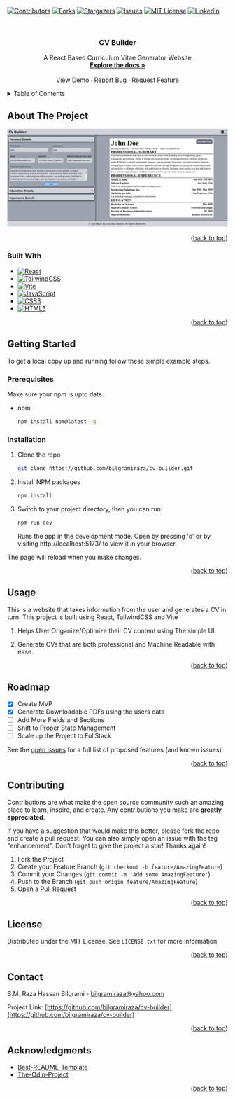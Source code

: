 <a name="readme-top"></a>
[![Contributors][contributors-shield]][contributors-url]
[![Forks][forks-shield]][forks-url]
[![Stargazers][stars-shield]][stars-url]
[![Issues][issues-shield]][issues-url]
[![MIT License][license-shield]][license-url]
[![LinkedIn][linkedin-shield]][linkedin-url]



<!-- PROJECT LOGO -->
<br />
<div align="center">

<h3 align="center">CV Builder</h3>

  <p align="center">
    A React Based Curriculum Vitae Generator Website
    <br />
    <a href="https://github.com/bilgramiraza/cv-builder"><strong>Explore the docs »</strong></a>
    <br />
    <br />
    <a href="https://cv-builder-d39.pages.dev/" target="_blank">View Demo</a>
    ·
    <a href="https://github.com/bilgramiraza/cv-builder/issues">Report Bug</a>
    ·
    <a href="https://github.com/bilgramiraza/cv-builder/issues">Request Feature</a>
  </p>
</div>



<!-- TABLE OF CONTENTS -->
<details>
  <summary>Table of Contents</summary>
  <ol>
    <li>
      <a href="#about-the-project">About The Project</a>
      <ul>
        <li><a href="#built-with">Built With</a></li>
      </ul>
    </li>
    <li>
      <a href="#getting-started">Getting Started</a>
      <ul>
        <li><a href="#prerequisites">Prerequisites</a></li>
        <li><a href="#installation">Installation</a></li>
      </ul>
    </li>
    <li><a href="#usage">Usage</a></li>
    <li><a href="#roadmap">Roadmap</a></li>
    <li><a href="#contributing">Contributing</a></li>
    <li><a href="#license">License</a></li>
    <li><a href="#contact">Contact</a></li>
    <li><a href="#acknowledgments">Acknowledgments</a></li>
  </ol>
</details>



<!-- ABOUT THE PROJECT -->
## About The Project

[![CV Builder Screen Shot][product-screenshot]](https://github.com/bilgramiraza/cv-builder)

<p align="right">(<a href="#readme-top">back to top</a>)</p>



### Built With

* [![React][React.js]][React-url]
* [![TailwindCSS][TailwindCSS]][TailwindCSS-url]
* [![Vite][Vite]][Vite-url]
* [![JavaScript][JavaScript]][JavaScript-url]
* [![CSS3][CSS3]][CSS3-url]
* [![HTML5][HTML5]][HTML5-url]

<p align="right">(<a href="#readme-top">back to top</a>)</p>



<!-- GETTING STARTED -->
## Getting Started

To get a local copy up and running follow these simple example steps.

### Prerequisites

Make sure your npm is upto date.
* npm
  ```sh
  npm install npm@latest -g
  ```

### Installation

1. Clone the repo
   ```sh
   git clone https://github.com/bilgramiraza/cv-builder.git
   ```
2. Install NPM packages
   ```sh
   npm install
   ```
3. Switch to your project directory, then you can run:
   ```sh
   npm run dev
   ```
   Runs the app in the development mode. Open by pressing 'o' or by visiting http://localhost:5173/ to view it in your browser.

  The page will reload when you make changes.

<p align="right">(<a href="#readme-top">back to top</a>)</p>



<!-- USAGE EXAMPLES -->
## Usage

This is a website that takes information from the user and generates a CV in turn. This project is built using React, TailwindCSS and Vite 

1.  Helps User Origanize/Optimize their CV content using The simple UI.

2.  Generate CVs that are both professional and Machine Readable with ease.

<p align="right">(<a href="#readme-top">back to top</a>)</p>



<!-- ROADMAP -->
## Roadmap

- [x] Create MVP
- [x] Generate Downloadable PDFs using the users data
- [ ] Add More Fields and Sections
- [ ] Shift to Proper State Management
- [ ] Scale up the Project to FullStack

See the [open issues](https://github.com/bilgramiraza/cv-builder/issues) for a full list of proposed features (and known issues).

<p align="right">(<a href="#readme-top">back to top</a>)</p>



<!-- CONTRIBUTING -->
## Contributing

Contributions are what make the open source community such an amazing place to learn, inspire, and create. Any contributions you make are **greatly appreciated**.

If you have a suggestion that would make this better, please fork the repo and create a pull request. You can also simply open an issue with the tag "enhancement".
Don't forget to give the project a star! Thanks again!

1. Fork the Project
2. Create your Feature Branch (`git checkout -b feature/AmazingFeature`)
3. Commit your Changes (`git commit -m 'Add some AmazingFeature'`)
4. Push to the Branch (`git push origin feature/AmazingFeature`)
5. Open a Pull Request

<p align="right">(<a href="#readme-top">back to top</a>)</p>



<!-- LICENSE -->
## License

Distributed under the MIT License. See `LICENSE.txt` for more information.

<p align="right">(<a href="#readme-top">back to top</a>)</p>



<!-- CONTACT -->
## Contact

S.M. Raza Hassan Bilgrami - bilgramiraza@yahoo.com

Project Link: [https://github.com/bilgramiraza/cv-builder](https://github.com/bilgramiraza/cv-builder)

<p align="right">(<a href="#readme-top">back to top</a>)</p>



<!-- ACKNOWLEDGMENTS -->
## Acknowledgments

* [Best-README-Template](https://github.com/othneildrew/Best-README-Template)
* [The-Odin-Project](https://www.theodinproject.com/)

<p align="right">(<a href="#readme-top">back to top</a>)</p>



<!-- MARKDOWN LINKS & IMAGES -->
<!-- https://www.markdownguide.org/basic-syntax/#reference-style-links -->
[contributors-shield]: https://img.shields.io/github/contributors/bilgramiraza/cv-builder.svg?style=for-the-badge
[contributors-url]: https://github.com/bilgramiraza/cv-builder/graphs/contributors
[forks-shield]: https://img.shields.io/github/forks/bilgramiraza/cv-builder.svg?style=for-the-badge
[forks-url]: https://github.com/bilgramiraza/cv-builder/network/members
[stars-shield]: https://img.shields.io/github/stars/bilgramiraza/cv-builder.svg?style=for-the-badge
[stars-url]: https://github.com/bilgramiraza/cv-builder/stargazers
[issues-shield]: https://img.shields.io/github/issues/bilgramiraza/cv-builder.svg?style=for-the-badge
[issues-url]: https://github.com/bilgramiraza/cv-builder/issues
[license-shield]: https://img.shields.io/github/license/bilgramiraza/cv-builder.svg?style=for-the-badge
[license-url]: https://github.com/bilgramiraza/cv-builder/blob/main/LICENSE.txt
[linkedin-shield]: https://img.shields.io/badge/-LinkedIn-black.svg?style=for-the-badge&logo=linkedin&colorB=555
[linkedin-url]: https://linkedin.com/in/smrazahassan
[product-screenshot]: images/screenshot1.png
[React.js]: https://img.shields.io/badge/React-20232A?style=for-the-badge&logo=react&logoColor=61DAFB
[React-url]: https://reactjs.org/
[Vite]: https://img.shields.io/badge/vite-%23646CFF.svg?style=for-the-badge&logo=vite&logoColor=white
[Vite-url]: https://vitejs.dev/
[TailwindCSS]: https://img.shields.io/badge/tailwindcss-%2338B2AC.svg?style=for-the-badge&logo=tailwind-css&logoColor=white
[TailwindCSS-url]: https://tailwindcss.com 
[JavaScript]: https://img.shields.io/badge/javascript-%23323330.svg?style=for-the-badge&logo=javascript&logoColor=%23F7DF1E 
[JavaScript-url]: https://www.ecma-international.org/publications-and-standards/standards/ecma-262/ 
[HTML5]: https://img.shields.io/badge/html5-%23E34F26.svg?style=for-the-badge&logo=html5&logoColor=white 
[HTML5-url]: https://html.spec.whatwg.org/multipage/
[CSS3]: https://img.shields.io/badge/css3-%231572B6.svg?style=for-the-badge&logo=css3&logoColor=white
[CSS3-url]: https://www.w3.org/Style/CSS/current-work.en.html
